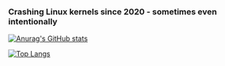 ### Crashing Linux kernels since 2020 - sometimes even intentionally

[![Anurag's GitHub stats](https://github-readme-stats.vercel.app/api?username=Capo80)](https://github.com/anuraghazra/github-readme-stats)

[![Top Langs](https://github-readme-stats.vercel.app/api/top-langs/?username=capo80)](https://github.com/anuraghazra/github-readme-stats)

<!--
**Capo80/Capo80** is a ✨ _special_ ✨ repository because its `README.md` (this file) appears on your GitHub profile.

Here are some ideas to get you started:

- 🔭 I’m currently working on ...
- 🌱 I’m currently learning ...
- 👯 I’m looking to collaborate on ...
- 🤔 I’m looking for help with ...
- 💬 Ask me about ...
- 📫 How to reach me: ...
- 😄 Pronouns: ...
- ⚡ Fun fact: ...
-->
